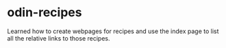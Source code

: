 # odin-recipes
Learned how to create webpages for recipes and use the index page to list all the relative links to those recipes. 